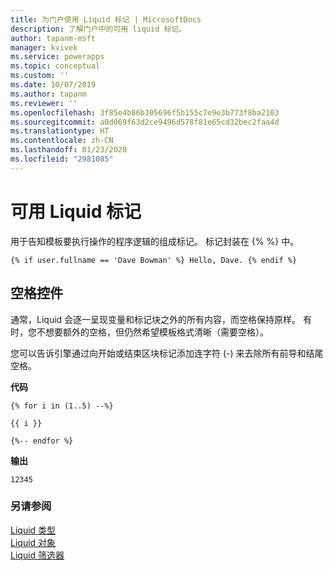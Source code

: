 ```yaml
---
title: 为门户使用 Liquid 标记 | MicrosoftDocs
description: 了解门户中的可用 liquid 标记。
author: tapanm-msft
manager: kvivek
ms.service: powerapps
ms.topic: conceptual
ms.custom: ''
ms.date: 10/07/2019
ms.author: tapanm
ms.reviewer: ''
ms.openlocfilehash: 3f85e4b86b305696f5b155c7e9e3b773f8ba2103
ms.sourcegitcommit: a0d069f63d2ce9496d578f81e65cd32bec2faa4d
ms.translationtype: HT
ms.contentlocale: zh-CN
ms.lasthandoff: 01/23/2020
ms.locfileid: "2981085"
---
```

# <a name="available-liquid-tags"></a>可用 Liquid 标记

用于告知模板要执行操作的程序逻辑的组成标记。 标记封装在 {% %} 中。

```
{% if user.fullname == 'Dave Bowman' %} Hello, Dave. {% endif %}
```

## <a name="whitespace-control"></a>空格控件

通常，Liquid 会逐一呈现变量和标记块之外的所有内容，而空格保持原样。 有时，您不想要额外的空格，但仍然希望模板格式清晰（需要空格）。

您可以告诉引擎通过向开始或结束区块标记添加连字符 (-) 来去除所有前导和结尾空格。

**代码**

```
{% for i in (1..5) --%}

{{ i }}

{%-- endfor %}
```

**输出**

```
12345
```
### <a name="see-also"></a>另请参阅

[Liquid 类型](liquid-types.md)  
[Liquid 对象](liquid-objects.md)  
[Liquid 筛选器](liquid-filters.md) 
